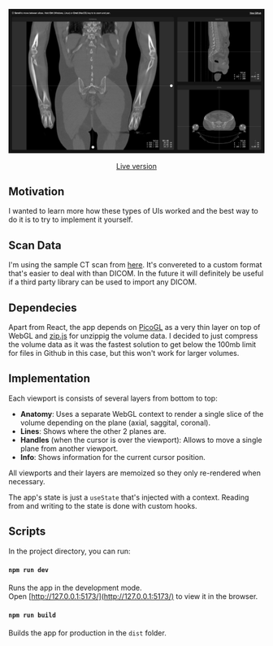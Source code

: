 <p align="center">
   <a href="https://vangelov.github.io/slice-viewer/" target="_blank">
    <img src="screenshot.png" alt="Devices preview" />
  </a>
</p>


<div align="center">

  [Live version](https://vangelov.github.io/slice-viewer/)

</div>

## Motivation

I wanted to learn more how these types of UIs worked and the best way to do it is to try to implement it yourself. 

## Scan Data
I'm using the sample CT scan from [here](https://github.com/SlicerRt/SlicerRtData/tree/master/aria-phantom-contours-branching). It's convereted to a custom format that's easier to deal with than DICOM. In the future it will definitely be useful if a third party library can be used to import any DICOM.

## Dependecies 
Apart from React, the app depends on [PicoGL](https://tsherif.github.io/picogl.js/) as a very thin layer on top of WebGL and [zip.js](https://gildas-lormeau.github.io/zip.js/) for unzippig the volume data. I decided to just compress the volume data as it was the fastest solution to get below the 100mb limit for files in Github in this case, but this won't work for larger volumes. 

## Implementation
Each viewport is consists of several layers from bottom to top:

- **Anatomy**: Uses a separate WebGL context to render a single slice of the volume depending on the plane (axial, saggital, coronal).
- **Lines**: Shows where the other 2 planes are.
- **Handles** (when the cursor is over the viewport): Allows to move a single plane from another viewport.
- **Info**: Shows information for the current cursor position.

All viewports and their layers are memoized so they only re-rendered when necessary.

The app's state is just a `useState` that's injected with a context. Reading from and writing to the state is done with custom hooks.

### 

## Scripts

In the project directory, you can run:

#### `npm run dev`
Runs the app in the development mode.\
Open [http://127.0.0.1:5173/](http://127.0.0.1:5173/) to view it in the browser.

#### `npm run build`
Builds the app for production in the `dist` folder.


